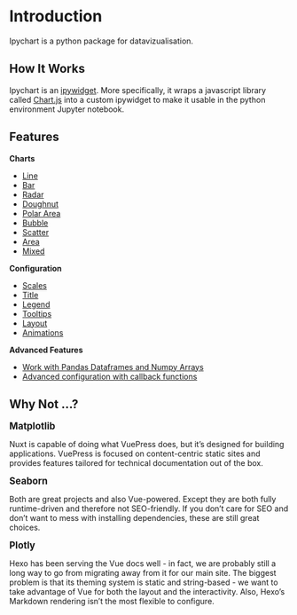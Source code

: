 # Introduction

<Bit/>

Ipychart is a python package for datavizualisation. 

## How It Works

Ipychart is an [ipywidget](https://ipywidgets.readthedocs.io/en/stable/). More specifically, it wraps a javascript library called [Chart.js](https://www.chartjs.org/) into a custom ipywidget to make it usable in the python environment Jupyter notebook.

## Features

**Charts**

* [Line](../user_guide/charts.md#Line)
* [Bar](../user_guide/charts.md#Bar)
* [Radar](../user_guide/charts.md#Radar)
* [Doughnut](../user_guide/charts.md#Doughnut)
* [Polar Area](../user_guide/charts.md#Polar\Area)
* [Bubble](../user_guide/charts.md#Bubble)
* [Scatter](../user_guide/charts.md#Scatter)
* [Area](../user_guide/charts.md#Area)
* [Mixed](../user_guide/charts.md#Mixed)

**Configuration**

* [Scales](../user_guide/config.md#Scales)
* [Title](../user_guide/config.md#Title)
* [Legend](../user_guide/config.md#Legend)
* [Tooltips](../user_guide/config.md#Tooltips)
* [Layout](../user_guide/config.md#Layout)
* [Animations](../user_guide/config.md#Animations)

**Advanced Features**

* [Work with Pandas Dataframes and Numpy Arrays](../user_guide/advanced.md#Work\with\Pandas\Dataframes\and\Numpy\Arrays)
* [Advanced configuration with callback functions](../user_guide/advanced.md#Advanced\configuration\with\callback\functions)

## Why Not ...?

**<span style="font-size:larger;">Matplotlib</span>**

Nuxt is capable of doing what VuePress does, but it’s designed for building applications. VuePress is focused on content-centric static sites and provides features tailored for technical documentation out of the box.

**<span style="font-size:larger;">Seaborn</span>**

Both are great projects and also Vue-powered. Except they are both fully runtime-driven and therefore not SEO-friendly. If you don’t care for SEO and don’t want to mess with installing dependencies, these are still great choices.

**<span style="font-size:larger;">Plotly</span>**

Hexo has been serving the Vue docs well - in fact, we are probably still a long way to go from migrating away from it for our main site. The biggest problem is that its theming system is static and string-based - we want to take advantage of Vue for both the layout and the interactivity. Also, Hexo’s Markdown rendering isn’t the most flexible to configure.

